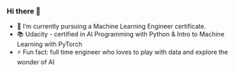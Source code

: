 ### Hi there 👋

- 🌱 I’m currently pursuing a Machine Learning Engineer certificate.
- 📚 Udacity - certified in AI Programming with Python & Intro to Machine Learning with PyTorch
- ⚡ Fun fact: full time engineer who loves to play with data and explore the wonder of AI

<!--
**louisteo9/louisteo9** is a ✨ _special_ ✨ repository because its `README.md` (this file) appears on your GitHub profile.

Here are some ideas to get you started:

- 🔭 I’m currently working on ...
- 🌱 I’m currently learning ...
- 👯 I’m looking to collaborate on ...
- 🤔 I’m looking for help with ...
- 💬 Ask me about ...
- 📫 How to reach me: ...
- 😄 Pronouns: ...
- ⚡ Fun fact: ...
-->
